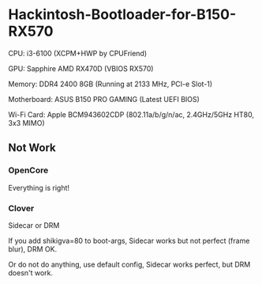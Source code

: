 # Hackintosh-Bootloader-for-B150-RX570

CPU: i3-6100 (XCPM+HWP by CPUFriend)

GPU: Sapphire AMD RX470D (VBIOS RX570)

Memory: DDR4 2400 8GB (Running at 2133 MHz, PCI-e Slot-1)

Motherboard: ASUS B150 PRO GAMING (Latest UEFI BIOS)

Wi-Fi Card: Apple BCM943602CDP (802.11a/b/g/n/ac, 2.4GHz/5GHz HT80, 3x3 MIMO)

## Not Work
### OpenCore
Everything is right!

### Clover
Sidecar or DRM

If you add shikigva=80 to boot-args, Sidecar works but not perfect (frame blur), DRM OK.

Or do not do anything, use default config, Sidecar works perfect, but DRM doesn't work.

